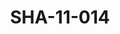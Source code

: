 ---
pid: SHA-11-014
title: SHA-11-014
language: en
collection: Sharhabil Ahmed
original_label: 
rights: Sharhabil Ahmed
location_of_original: Sharhabil Ahmed
photographer_or_studio: 
scanned_from: photograph 15.7 by 20.6
_date: '1966'
location: Ethiopia, Addis Ababa
description: Haile Selassie with Harambe band members Lucy Muro and Magdalene Anyango
additional_notes: 
permission_display: 'yes'
on_server: 'no'
on_website: 'no'
permalink: "/archive/en/sha-11-014.html"
layout: photo-page
---